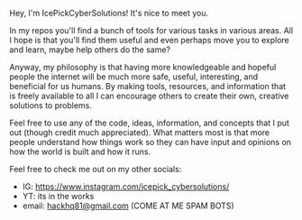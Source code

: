 Hey, I'm IcePickCyberSolutions! It's nice to meet you.

In my repos you'll find a bunch of tools for various tasks in various areas.
All I hope is that you'll find them useful and even perhaps move you to explore and learn, maybe help others do the same?

Anyway, my philosophy is that having more knowledgeable and hopeful people the internet will be much more safe, useful, interesting, and beneficial for us humans.
By making tools, resources, and information that is freely available to all I can encourage others to create their own, creative solutions to problems. 

Feel free to use any of the code, ideas, information, and concepts that I put out (though credit much appreciated).
What matters most is that more people understand how things work so they can have input and opinions on how the world is built and how it runs. 

Feel free to check me out on my other socials:
- IG: https://www.instagram.com/icepick_cybersolutions/
- YT: its in the works
- email: hackhq81@gmail.com (COME AT ME SPAM BOTS)
